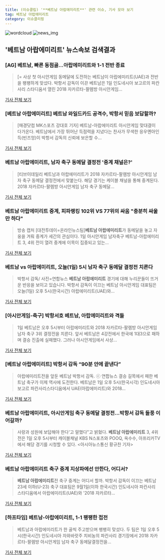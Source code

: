 ```yaml
---
title: (이슈클립) '**베트남 아랍에미리트**' 관련 이슈, 기사 모아 보기
tag: 베트남 아랍에미리트
category: 이슈클리핑
---
```

![wordcloud](https://s3.ap-northeast-2.amazonaws.com/lyrics101-wordcloud/2018-09-01-1535793525.png)
![news_img](https://user-images.githubusercontent.com/42597476/44507050-1206f400-a6e4-11e8-8d98-7ffbfebb353f.png)
## **'**베트남 아랍에미리트**'** 뉴스속보 검색결과
### [AG] 베트남, 빠른 동점골…아랍에미리트와 1-1 전반 종료

>[= 사상 첫 아시안게임 동메달에 도전하는 베트남이 아랍에미리트(UAE)과 전반을 팽팽하게 맞섰다. 박항서 감독이 이끈 베트남은 1일 인도네시아 보고르의 파칸사리 스타디움서 열린 2018 자카르타-팔렘방 아시안게임...

<a href="http://www.sportalkorea.com/news/view.php?gisa_uniq=2018090117415355&section_code=10&cp=se&gomb=1" target="_blank">기사 전체 보기</a>

### [**베트남 아랍에미리트**] 베트남 와일드카드 공격수, 박항서 믿음 보답할까?

>[매경닷컴 MK스포츠 강대호 기자] 베트남-아랍에미리트 아시안게임 맞대결이 다가온다. 베트남에서 가장 뛰어난 득점력을 지녔다는 찬사가 무색한 응우옌아인득(빈즈엉)이 박항서 감독의 신뢰에 보은할 수...

<a href="http://sports.mk.co.kr/view.php?year=2018&no=550911" target="_blank">기사 전체 보기</a>

### **베트남 아랍에미리트**, 남자 축구 동메달 결정전 '중계 채널은?'

>[티브이데일리 베트남과 아랍에미리트가 2018 자카르타-팔렘방 아시안게임 남자 축구 동메달 결정전에서 맞붙는다. 해당 경기는 케이블 채널을 통해 중계된다. 2018 자카르타-팔렘방 아시안게임 남자 축구 동메달...

<a href="http://tvdaily.asiae.co.kr/read.php3?aid=15357890621390959002" target="_blank">기사 전체 보기</a>

### **베트남 아랍에미리트** 중계, 피파랭킹 102위 VS 77위의 싸움 "충분히 싸울 만 하다"

>방송 캡처 [대전투데이=온라인뉴스팀]**베트남 아랍에미리트**가 동메달을 놓고 자웅을 겨뤄 중계가 세간의 관심이다. 1일 아시안게임 남자축구 베트남-아랍에미리트 3, 4위 전이 열려 중계에 이목이 집중되고 있는...

<a href="http://www.daejeontoday.com/news/articleView.html?idxno=511172" target="_blank">기사 전체 보기</a>

### 베트남 vs 아랍에미리트, 오늘(1일) 5시 남자 축구 동메달 결정전 치른다

>박항서 감독/ 사진=연합뉴스 **베트남 아랍에미리트** 경기에 대해 누리꾼들이 뜨거운 반응을 보이고 있습니다. 박항서 감독이 이끄는 베트남 아시안게임 대표팀은 오늘(1일) 오후 5시(한국시간) 아랍에미리트(UAE)와...

<a href="http://mbn.mk.co.kr/pages/news/newsView.php?category=mbn00011&news_seq_no=3624224" target="_blank">기사 전체 보기</a>

### [아시안게임-축구] 박항서호 베트남, 아랍에미리트와 격돌

>1일 베트남은 오후 5시부터 아랍에미리트와 2018 자카르타-팔렘방 아시안게임 남자 축구 3위 결정전을 치른다.   앞서 베트남은 4강전에서 한국에 1대3으로 패하며 결승 진출에 실패했다. 그러나 아시안게임에서 사상...

<a href="http://moneys.mt.co.kr/news/mwView.php?no=2018090117208038792" target="_blank">기사 전체 보기</a>

### [**베트남 아랍에미리트**] 박항서 감독 “90분 안에 끝낸다”

>아랍에미리트전을 앞둔 베트남 박항서 감독. ⓒ 연합뉴스 결승 길목에서 패한 베트남 축구가 이제 역사에 도전한다. 베트남은 1일 오후 5시(한국시각) 인도네시아 보고르 파칸사리스타디움에서 UAE(아랍에미리트)와 2018...

<a href="http://www.dailian.co.kr/news/view/736579/?sc=naver" target="_blank">기사 전체 보기</a>

### **베트남 아랍에미리트**, 아시안게임 축구 동메달 결정전...박항서 감독 돌풍 이어갈까?

>사랑과 성원에 보답해야 한다'고 말했다"고 밝혔다. **베트남 아랍에미리트** 3, 4위 전은 1일 오후 5시부터 캐이블채널 KBS N스포츠와 POOQ, 옥수수, 아프리카TV에서 해당 경기를 시청할 수 있다. <아시아뉴스통신 황규찬 기자>

<a href="http://www.anewsa.com/detail.php?number=1364796&thread=06r02" target="_blank">기사 전체 보기</a>

### **베트남 아랍에미리트** 축구 중계 지상파에선 안한다, 어디서?

>**베트남 아랍에미리트**전 축구 중계는 어디서 할까. 박항서 감독이 이끄는 베트남 23세 이하(U-23) 축구 대표팀은 9월1일(이하 한국시간) 인도네시아 파칸사리 스타디움에서 아랍에미리트(UAE)와 '2018 자카르타...

<a href="http://www.newsen.com/news_view.php?uid=201809011734473032" target="_blank">기사 전체 보기</a>

### [하프타임] 베트남-아랍에미리트, 1-1 팽팽한 접전

>베트남과 아랍에미리트가 한 골씩 주고받으며 팽팽히 맞섰다. 두 팀은 1일 오후 5시(한국시간) 인도네시아 자와바랏주 치비농의 파칸사리 경기장에서 2018 자카르타-팔렘방 아시안게임 남자 축구 동메달결정전을...

<a href="http://www.kukinews.com/news/article.html?no=581735" target="_blank">기사 전체 보기</a>


